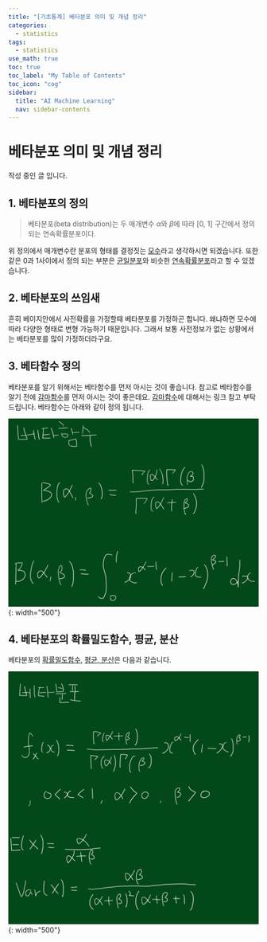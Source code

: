 ```yaml
---
title: "[기초통계] 베타분포 의미 및 개념 정리" 
categories:
  - statistics
tags:
  - statistics
use_math: true
toc: true
toc_label: "My Table of Contents"
toc_icon: "cog"
sidebar:
  title: "AI Machine Learning"
  nav: sidebar-contents
---
```


# 베타분포 의미 및 개념 정리

작성 중인 글 입니다. 

## 1. 베타분포의 정의

> 베타분포(beta distribution)는 두 매개변수 $\alpha$와 $\beta$에 따라 [0, 1] 구간에서 정의 되는 연속확률분포이다. 

위 정의에서 매개변수란 분포의 형태를 결정짓는 [모수](https://losskatsu.github.io/statistics/population-sample/#)라고 생각하시면 되겠습니다. 또한 같은 0과 1사이에서 정의 되는 부분은 [균일분포](https://losskatsu.github.io/statistics/uniformdist/)와 비슷한 [연속확률분포](https://losskatsu.github.io/statistics/prob-distribution/)라고 할 수 있겠습니다.  

## 2. 베타분포의 쓰임새

흔히 베이지안에서 사전확률을 가정할때 베타분포를 가정하곤 합니다. 
왜냐하면 모수에 따라 다양한 형태로 변형 가능하기 때문입니다. 
그래서 보통 사전정보가 없는 상황에서는 베타분포를 많이 가정하더라구요. 

## 3. 베타함수 정의

베타분포를 알기 위해서는 베타함수를 먼저 아시는 것이 좋습니다. 
참고로 베타함수를 알기 전에 [감마함수](https://losskatsu.github.io/statistics/gammadist/)를 먼저 아시는 것이 좋은데요. [감마함수](https://losskatsu.github.io/statistics/gammadist/)에 대해서는 링크 참고 부탁드립니다. 
베타함수는 아래와 같이 정의 됩니다. 


![figure01](/assets/images/statistics/beta/betadist01.jpg){: width="500"}


## 4. 베타분포의 확률밀도함수, 평균, 분산

베타분포의 [확률밀도함수](https://losskatsu.github.io/statistics/prob-distribution/#), [평균, 분산](https://losskatsu.github.io/statistics/mean-vairance/#)은 다음과 같습니다. 

![figure02](/assets/images/statistics/beta/betadist02.jpg){: width="500"}

